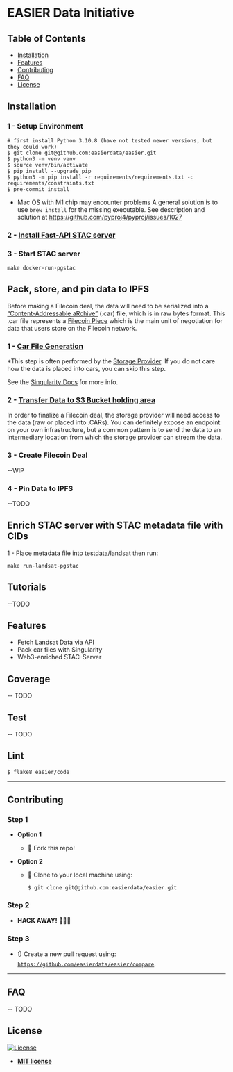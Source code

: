 # EASIER Data Initiative
## Table of Contents

- [Installation](#installation)
- [Features](#features)
- [Contributing](#contributing)
- [FAQ](#faq)
- [License](#license)

## Installation

### 1 - Setup Environment
```shell
# first install Python 3.10.8 (have not tested newer versions, but they could work)
$ git clone git@github.com:easierdata/easier.git
$ python3 -m venv venv
$ source venv/bin/activate
$ pip install --upgrade pip
$ python3 -m pip install -r requirements/requirements.txt -c requirements/constraints.txt
$ pre-commit install
```
- Mac OS with M1 chip may encounter problems
A general solution is to use `brew install` for the missing executable.
See description and solution at https://github.com/pyproj4/pyproj/issues/1027

### 2 - [Install Fast-API STAC server](https://github.com/stac-utils/stac-fastapi)

### 3 - Start STAC server
```
make docker-run-pgstac
```

## Pack, store, and pin data to IPFS

Before making a Filecoin deal, the data will need to be serialized into a [“Content-Addressable aRchive”](https://ipld.io/specs/transport/car/) (.car) file, which is in raw bytes format. This .car file represents a [Filecoin Piece](https://spec.filecoin.io/systems/filecoin_files/piece/) which is the main unit of negotiation for data that users store on the Filecoin network.

### 1 - [Car File Generation](https://github.com/easierdata/easier/blob/main/code/Pynotebooks/Singularity_CARGenerator.ipynb)
*This step is often performed by the [Storage Provider](https://filecoin.io/blog/posts/a-deep-dive-into-the-storage-provider-ecosystem/). If you do not care how the data is placed into cars, you can skip this step.

See the [Singularity Docs](https://github.com/tech-greedy/singularity/blob/main/getting-started.md) for more info. 

### 2 - [Transfer Data to S3 Bucket holding area](https://github.com/easierdata/easier/blob/main/code/shellScripts/egress_to_s3.sh)
In order to finalize a Filecoin deal, the storage provider will need access to the data (raw or placed into .CARs). You can definitely expose an endpoint on your own infrastructure, but a common pattern is to send the data to an intermediary location from which the storage provider can stream the data.

### 3 - Create Filecoin Deal
--WIP

### 4 - Pin Data to IPFS
--TODO

## Enrich STAC server with STAC metadata file with CIDs
1 -  Place metadata file into testdata/landsat then run:
```shell
make run-landsat-pgstac
```

## Tutorials
--TODO

## Features
- Fetch Landsat Data via API
- Pack car files with Singularity
- Web3-enriched STAC-Server

## Coverage
-- TODO
## Test
-- TODO
## Lint
```shell
$ flake8 easier/code
```

---

## Contributing
### Step 1

- **Option 1**
  - 🍴 Fork this repo!

- **Option 2**
  - 👯 Clone to your local machine using:
    ```shell
    $ git clone git@github.com:easierdata/easier.git
    ```
### Step 2

- **HACK AWAY!** 🔨🔨🔨
### Step 3

- 🔃 Create a new pull request using:
  <a href="https://github.com/easierdata/easier/compare" rel="noopener noreferrer" target="_blank">
  `https://github.com/easierdata/easier/compare`</a>.

---

## FAQ
-- TODO
## License

[![License](http://img.shields.io/:license-mit-blue.svg?style=flat-square)](http://badges.mit-license.org)

- **[MIT license](http://opensource.org/licenses/mit-license.php)**

